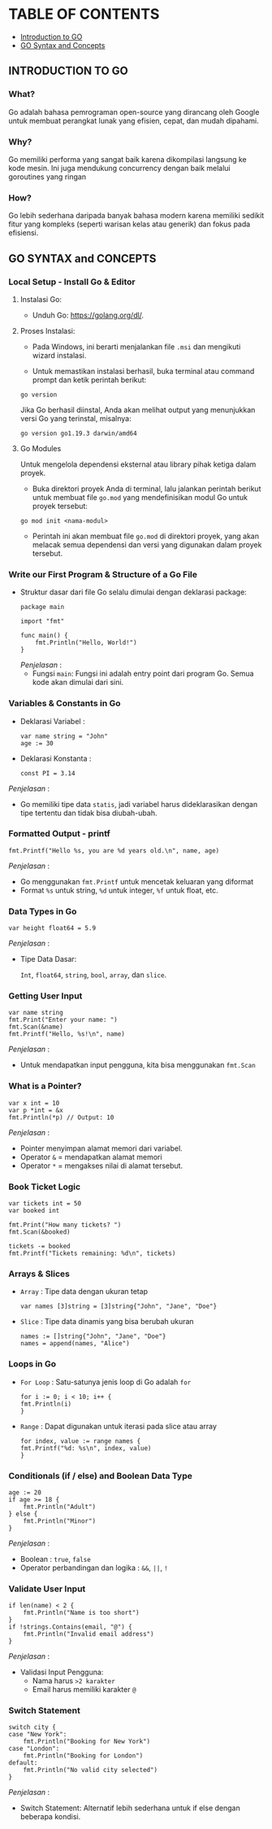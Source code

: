 # TABLE OF CONTENTS
- [Introduction to GO](#introduction-to-go)
- [GO Syntax and Concepts](#go-syntax-and-concepts)



## INTRODUCTION TO GO
### What?
Go adalah bahasa pemrograman open-source yang dirancang oleh Google untuk membuat perangkat lunak yang efisien, cepat, dan mudah dipahami.

### Why?
Go memiliki performa yang sangat baik karena dikompilasi langsung ke kode mesin. Ini juga mendukung concurrency dengan baik melalui goroutines yang ringan

### How?
Go lebih sederhana daripada banyak bahasa modern karena memiliki sedikit fitur yang kompleks (seperti warisan kelas atau generik) dan fokus pada efisiensi.

## GO SYNTAX and CONCEPTS
### Local Setup - Install Go & Editor
1. Instalasi Go:
    - Unduh Go:
    https://golang.org/dl/.

2. Proses Instalasi:
    - Pada Windows, ini berarti menjalankan file `.msi` dan mengikuti wizard instalasi.

    - Untuk memastikan instalasi berhasil, buka terminal atau command prompt dan ketik perintah berikut:
    ```
    go version
    ```

    Jika Go berhasil diinstal, Anda akan melihat output yang menunjukkan versi Go yang terinstal, misalnya:
    ```
    go version go1.19.3 darwin/amd64
    ```

3. Go Modules

    Untuk mengelola dependensi eksternal atau library pihak ketiga dalam proyek.

    - Buka direktori proyek Anda di terminal, lalu jalankan perintah berikut untuk membuat file `go.mod` yang mendefinisikan modul Go untuk proyek tersebut:
    ```
    go mod init <nama-modul>
    ```
    - Perintah ini akan membuat file `go.mod` di direktori proyek, yang akan melacak semua dependensi dan versi yang digunakan dalam proyek tersebut.

### Write our First Program & Structure of a Go File
- Struktur dasar dari file Go selalu dimulai dengan deklarasi package:
    ```
    package main

    import "fmt"

    func main() {
        fmt.Println("Hello, World!")
    }
    ```
    *Penjelasan* :
    - Fungsi `main`: Fungsi ini adalah entry point dari program Go. Semua kode akan dimulai dari sini.

### Variables & Constants in Go
- Deklarasi Variabel :
    ```
    var name string = "John"
    age := 30
    ```

- Deklarasi Konstanta :
    ```
    const PI = 3.14
    ```
*Penjelasan* :
- Go memiliki tipe data `statis`, jadi variabel harus dideklarasikan dengan tipe tertentu dan tidak bisa diubah-ubah.

### Formatted Output - printf
```
fmt.Printf("Hello %s, you are %d years old.\n", name, age)
```

*Penjelasan* :
- Go menggunakan `fmt.Printf` untuk mencetak keluaran yang diformat
- Format `%s` untuk string, `%d` untuk integer, `%f` untuk float, etc.

### Data Types in Go
```
var height float64 = 5.9
```

*Penjelasan* :
- Tipe Data Dasar: 

    `Int`, `float64`, `string`, `bool`, `array`, dan `slice`.

### Getting User Input
```
var name string
fmt.Print("Enter your name: ")
fmt.Scan(&name)
fmt.Printf("Hello, %s!\n", name)
```

*Penjelasan* :
- Untuk mendapatkan input pengguna, kita bisa menggunakan `fmt.Scan`

### What is a Pointer?
```
var x int = 10
var p *int = &x
fmt.Println(*p) // Output: 10
```
*Penjelasan* :
- Pointer menyimpan alamat memori dari variabel. 
- Operator `&` = mendapatkan alamat memori
- Operator `*` = mengakses nilai di alamat tersebut.

### Book Ticket Logic
```
var tickets int = 50
var booked int

fmt.Print("How many tickets? ")
fmt.Scan(&booked)

tickets -= booked
fmt.Printf("Tickets remaining: %d\n", tickets)
```

### Arrays & Slices
- `Array` : Tipe data dengan ukuran tetap
    ```
    var names [3]string = [3]string{"John", "Jane", "Doe"}
    ```

- `Slice` : Tipe data dinamis yang bisa berubah ukuran
    ```
    names := []string{"John", "Jane", "Doe"}
    names = append(names, "Alice")
    ```

### Loops in Go
- `For Loop` :  Satu-satunya jenis loop di Go adalah `for`
    ```
    for i := 0; i < 10; i++ {
    fmt.Println(i)
    }
    ```

- `Range` : Dapat digunakan untuk iterasi pada slice atau array
    ```
    for index, value := range names {
    fmt.Printf("%d: %s\n", index, value)
    }
    ```

### Conditionals (if / else) and Boolean Data Type
```
age := 20
if age >= 18 {
    fmt.Println("Adult")
} else {
    fmt.Println("Minor")
}
```

*Penjelasan* :
- Boolean : `true`, `false`
- Operator perbandingan dan logika : `&&`, `||`, `!`

### Validate User Input
```
if len(name) < 2 {
    fmt.Println("Name is too short")
}
if !strings.Contains(email, "@") {
    fmt.Println("Invalid email address")
}
```

*Penjelasan* :
- Validasi Input Pengguna: 
    - Nama harus `>2 karakter`
    - Email harus memiliki karakter `@`

### Switch Statement
```
switch city {
case "New York":
    fmt.Println("Booking for New York")
case "London":
    fmt.Println("Booking for London")
default:
    fmt.Println("No valid city selected")
}
```

*Penjelasan* :
- Switch Statement: Alternatif lebih sederhana untuk if else dengan beberapa kondisi.